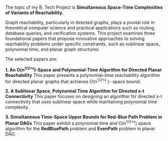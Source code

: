 The topic of my B. Tech Project is <b>Simultaneous Space-Time Complexities of Variants of Reachability.</b>

Graph reachability, particularly in directed graphs, plays a pivotal role in theoretical computer science and practical applications such as routing, database queries, and verification systems. This project examines three foundational papers that propose innovative approaches to solving reachability problems under specific constraints, such as sublinear space, polynomial time, and planar graph structures.

The selected papers are:

<b>1.​ An O(n<sup>1/2+ϵ</sup>)-Space and Polynomial-Time Algorithm for Directed Planar Reachability</b>
This paper presents a polynomial-time reachability algorithm for directed planar graphs that achieves O(n<sup>1/2+ϵ</sup> )- space bound.​

<b>2.​ A Sublinear Space, Polynomial Time Algorithm for Directed s-t Connectivity</b>
This paper focuses on designing an algorithm for directed s-t connectivity that uses sublinear space while maintaining polynomial time complexity.​

<b>3.​ Simultaneous Time-Space Upper Bounds for Red-Blue Path Problem in Planar DAGs</b>
This paper exhibit a polynomial time and O(n<sup>1/2+ϵ</sup>) space algorithm for the <b>RedBluePath</b> problem and <b>EvenPath</b> problem in planar DAG.